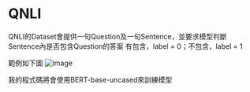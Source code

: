# QNLI

QNLI的Dataset會提供一句Question及一句Sentence，並要求模型判斷Sentence內是否包含Question的答案
有包含，label = 0；不包含，label = 1

範例如下圖
![image](https://user-images.githubusercontent.com/88367016/151114139-15de879c-5971-4ae5-af53-31f29f5d3107.png)

我的程式碼將會使用BERT-base-uncased來訓練模型
